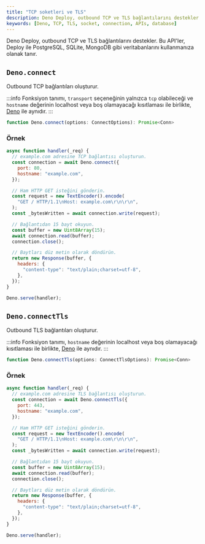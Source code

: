 ```yaml
---
title: "TCP soketleri ve TLS"
description: Deno Deploy, outbound TCP ve TLS bağlantılarını destekler ve bu API'ler, veritabanlarıyla bağlantı kurmanıza olanak tanır. Bu doküman, `Deno.connect` ve `Deno.connectTls` fonksiyonlarının kullanımını örnekler ile açıklar.
keywords: [Deno, TCP, TLS, socket, connection, APIs, database]
---
```


Deno Deploy, outbound TCP ve TLS bağlantılarını destekler. Bu API'ler, Deploy ile PostgreSQL, SQLite, MongoDB gibi veritabanlarını kullanmanıza olanak tanır.

## `Deno.connect`

Outbound TCP bağlantıları oluşturur.

:::info
Fonksiyon tanımı, `transport` seçeneğinin yalnızca `tcp` olabileceği ve `hostname` değerinin localhost veya boş olamayacağı kısıtlaması ile birlikte, [Deno](https://docs.deno.com/api/deno/~/Deno.connect) ile aynıdır.
:::

```ts
function Deno.connect(options: ConnectOptions): Promise<Conn>
```

### Örnek

```js
async function handler(_req) {
  // example.com adresine TCP bağlantısı oluşturun.
  const connection = await Deno.connect({
    port: 80,
    hostname: "example.com",
  });

  // Ham HTTP GET isteğini gönderin.
  const request = new TextEncoder().encode(
    "GET / HTTP/1.1\nHost: example.com\r\n\r\n",
  );
  const _bytesWritten = await connection.write(request);

  // Bağlantıdan 15 bayt okuyun.
  const buffer = new Uint8Array(15);
  await connection.read(buffer);
  connection.close();

  // Baytları düz metin olarak döndürün.
  return new Response(buffer, {
    headers: {
      "content-type": "text/plain;charset=utf-8",
    },
  });
}

Deno.serve(handler);
```

## `Deno.connectTls`

Outbound TLS bağlantıları oluşturur.

:::info
Fonksiyon tanımı, `hostname` değerinin localhost veya boş olamayacağı kısıtlaması ile birlikte, [Deno](https://docs.deno.com/api/deno/~/Deno.connectTls) ile aynıdır.
:::

```ts
function Deno.connectTls(options: ConnectTlsOptions): Promise<Conn>
```

### Örnek

```js
async function handler(_req) {
  // example.com adresine TLS bağlantısı oluşturun.
  const connection = await Deno.connectTls({
    port: 443,
    hostname: "example.com",
  });

  // Ham HTTP GET isteğini gönderin.
  const request = new TextEncoder().encode(
    "GET / HTTP/1.1\nHost: example.com\r\n\r\n",
  );
  const _bytesWritten = await connection.write(request);

  // Bağlantıdan 15 bayt okuyun.
  const buffer = new Uint8Array(15);
  await connection.read(buffer);
  connection.close();

  // Baytları düz metin olarak döndürün.
  return new Response(buffer, {
    headers: {
      "content-type": "text/plain;charset=utf-8",
    },
  });
}

Deno.serve(handler);
```